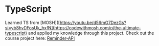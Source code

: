 # TypeScript
Learned TS from [MOSH]([https://youtu.be/d56mG7DezGs?si=yb8hvDFosUk_hxfN](https://codewithmosh.com/p/the-ultimate-typescript) and applied my knowledge through this project.
Check out the course project here:
[Reminder-API](https://github.com/nehamehar/Reminder-API)
